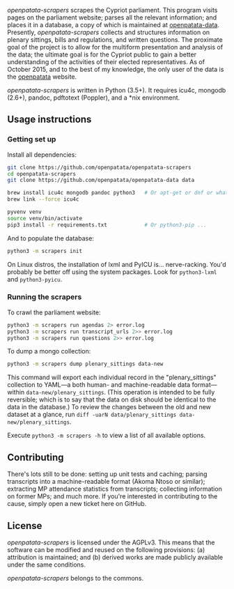 *openpatata-scrapers* scrapes the Cypriot parliament. This program visits pages
on the parliament website; parses all the relevant information; and places it in
a database, a copy of which is maintained at
[openpatata-data](http://github.com/openpatata/openpatata-data). Presently,
*openpatata-scrapers* collects and structures information on plenary sittings,
bills and regulations, and written questions. The proximate goal of the project
is to allow for the multiform presentation and analysis of the data; the
ultimate goal is for the Cypriot public to gain a better understanding of the
activities of their elected representatives. As of October 2015, and to the best
of my knowledge, the only user of the data is the
[openpatata](http://github.com/openpatata/openpatata) website.

*openpatata-scrapers* is written in Python (3.5+). It requires icu4c,
mongodb (2.6+), pandoc, pdftotext (Poppler), and a \*nix environment.

## Usage instructions

### Getting set up

Install all dependencies:

```bash
git clone https://github.com/openpatata/openpatata-scrapers
cd openpatata-scrapers
git clone https://github.com/openpatata/openpatata-data data

brew install icu4c mongodb pandoc python3   # Or apt-get or dnf or whatever
brew link --force icu4c

pyvenv venv
source venv/bin/activate
pip3 install -r requirements.txt            # Or python3-pip ...
```

And to populate the database:

```bash
python3 -m scrapers init
```

On Linux distros, the installation of lxml and PyICU is... nerve-racking. You'd
probably be better off using the system packages. Look for `python3-lxml` and
`python3-pyicu`.

### Running the scrapers

To crawl the parliament website:

```bash
python3 -m scrapers run agendas 2> error.log
python3 -m scrapers run transcript_urls 2>> error.log
python3 -m scrapers run questions 2>> error.log
```

To dump a mongo collection:

```bash
python3 -m scrapers dump plenary_sittings data-new
```

This command will export each individual record in the "plenary_sittings"
collection to YAML—a both human- and machine-readable data format—within
`data-new/plenary_sittings`. (This operation is intended to be fully reversible;
which is to say that the data on disk should be identical to the data in the
database.) To review the changes between the old and new dataset at a glance,
run `diff -uarN data/plenary_sittings data-new/plenary_sittings`.

Execute `python3 -m scrapers -h` to view a list of all available options.

## Contributing

There's lots still to be done: setting up unit tests and caching; parsing
transcripts into a machine-readable format (Akoma Ntoso or similar); extracting
MP attendance statistics from transcripts; collecting information on former MPs;
and much more. If you're interested in contributing to the cause, simply open a
new ticket here on GitHub.

## License

*openpatata-scrapers* is licensed under the AGPLv3. This means that the software
can be modified and reused on the following provisions: (a) attribution is
maintained; and (b) derived works are made publicly available under the same
conditions.

*openpatata-scrapers* belongs to the commons.
